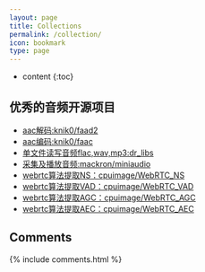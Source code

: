 ```yaml
---
layout: page
title: Collections
permalink: /collection/
icon: bookmark
type: page
---
```


* content
{:toc}

## 优秀的音频开源项目

- [aac解码:knik0/faad2](https://github.com/knik0/faad2)
- [aac编码:knik0/faac](https://github.com/knik0/faac)
- [单文件读写音频flac,wav,mp3:dr_libs](https://github.com/mackron/dr_libs)
- [采集及播放音频:mackron/miniaudio](https://github.com/mackron/miniaudio)
- [webrtc算法提取NS：cpuimage/WebRTC_NS](https://github.com/cpuimage/WebRTC_NS)
- [webrtc算法提取VAD：cpuimage/WebRTC_VAD](https://github.com/cpuimage/WebRTC_VAD)
- [webrtc算法提取AGC：cpuimage/WebRTC_AGC](https://github.com/cpuimage/WebRTC_AGC)
- [webrtc算法提取AEC：cpuimage/WebRTC_AEC](https://github.com/cpuimage/WebRTC_AECM)

## Comments

{% include comments.html %}
